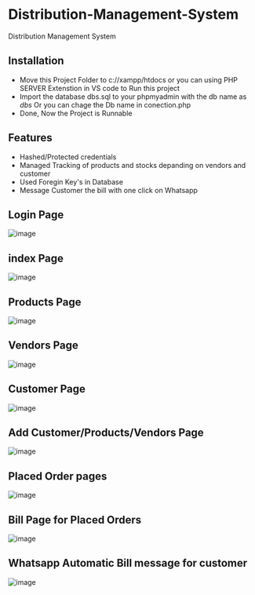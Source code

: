 # Distribution-Management-System
Distribution Management System
## Installation
- Move this Project Folder to c://xampp/htdocs or you can using PHP SERVER Extenstion in VS code  to Run this project
- Import the database dbs.sql to your phpmyadmin with the db name as <i>dbs</i> Or you can chage the Db name in conection.php
- Done, Now the Project is Runnable 
## Features 
- Hashed/Protected credentials
- Managed Tracking of products and stocks depanding on vendors and customer 
- Used Foregin Key's in Database 
- Message Customer the bill with one click on Whatsapp

## Login Page 
![image](https://user-images.githubusercontent.com/45972990/158062226-1e58f9ef-6921-45b2-936c-812266cfb2a2.png)
## index Page
![image](https://user-images.githubusercontent.com/45972990/158062271-4e0c0909-23cf-46f5-8f4c-8fe4139f1611.png)
## Products Page
![image](https://user-images.githubusercontent.com/45972990/158062289-9d13acb4-6456-4cb9-955a-ebffb5a26d6d.png)
## Vendors Page
![image](https://user-images.githubusercontent.com/45972990/158062346-55b26748-c1ce-4a6b-9a56-3c7c5d28bc2e.png)
## Customer Page
![image](https://user-images.githubusercontent.com/45972990/158062380-e6e708b8-c8a1-4da9-b472-8746d98eb916.png)
## Add Customer/Products/Vendors Page
![image](https://user-images.githubusercontent.com/45972990/158062462-32658942-5c89-4a87-b33d-e686e3ab9f70.png)

## Placed Order pages
![image](https://user-images.githubusercontent.com/45972990/158062405-b2c3943d-3010-4c40-97a3-21825e9d1dfe.png)
## Bill Page for Placed Orders
![image](https://user-images.githubusercontent.com/45972990/158062495-c4e844be-1fe3-4357-9570-b434048365d9.png)
## Whatsapp Automatic Bill message for customer
![image](https://user-images.githubusercontent.com/45972990/158063687-609fc1eb-cf7f-4cba-87e7-ce3f35d315c4.png)




